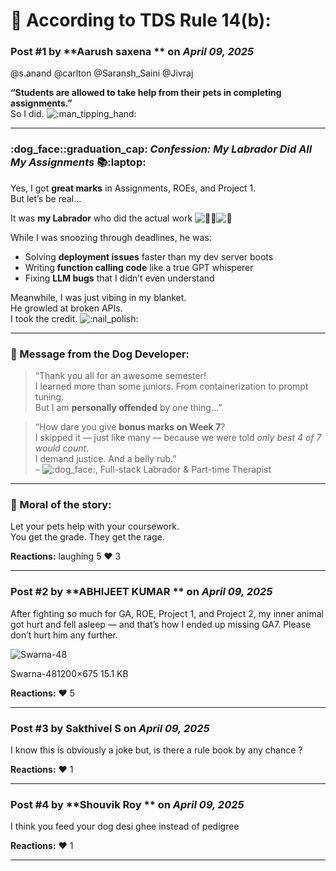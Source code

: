 # 📜 According to TDS Rule 14(b):

### Post #1 by **Aarush saxena ** on *April 09, 2025*
@s.anand @carlton @Saransh\_Saini @Jivraj

**“Students are allowed to take help from their pets in completing assignments.”**  
So I did. ![:man_tipping_hand:](https://emoji.discourse-cdn.com/google/man_tipping_hand.png?v=14 ":man_tipping_hand:")

---

### :dog_face::graduation_cap: *Confession: My Labrador Did All My Assignments* :books::laptop:

Yes, I got **great marks** in Assignments, ROEs, and Project 1.  
But let’s be real…

It was **my Labrador** who did the actual work ![:service_dog:](https://emoji.discourse-cdn.com/google/service_dog.png?v=14 ":service_dog:")![:brain:](https://emoji.discourse-cdn.com/google/brain.png?v=14 ":brain:")

While I was snoozing through deadlines, he was:

* Solving **deployment issues** faster than my dev server boots
* Writing **function calling code** like a true GPT whisperer
* Fixing **LLM bugs** that I didn’t even understand

Meanwhile, I was just vibing in my blanket.  
He growled at broken APIs.  
I took the credit. ![:nail_polish:](https://emoji.discourse-cdn.com/google/nail_polish.png?v=14 ":nail_polish:")

---

### :loudspeaker: Message from the Dog Developer:

> “Thank you all for an awesome semester!  
> I learned more than some juniors. From containerization to prompt tuning.  
> But I am **personally offended** by one thing…”

> “How dare you give **bonus marks on Week 7**?  
> I skipped it — just like many — because we were told *only best 4 of 7 would count*.  
> I demand justice. And a belly rub.”  
> – ![:dog_face:](https://emoji.discourse-cdn.com/google/dog_face.png?v=14 ":dog_face:"), Full-stack Labrador & Part-time Therapist

---

### :paw_prints: Moral of the story:

Let your pets help with your coursework.  
You get the grade. They get the rage.

**Reactions:** laughing 5 ❤️ 3

---

### Post #2 by **ABHIJEET KUMAR ** on *April 09, 2025*
After fighting so much for GA, ROE, Project 1, and Project 2, my inner animal got hurt and fell asleep — and that’s how I ended up missing GA7. Please don’t hurt him any further.

![Swarna-48](https://europe1.discourse-cdn.com/flex013/uploads/iitm/original/3X/1/8/183ef38f17e30b59becd984de785226c7e94d8a6.avif)

Swarna-481200×675 15.1 KB

**Reactions:** ❤️ 5

---

### Post #3 by **Sakthivel S** on *April 09, 2025*
I know this is obviously a joke but, is there a rule book by any chance ?

**Reactions:** ❤️ 1

---

### Post #4 by **Shouvik Roy ** on *April 09, 2025*
I think you feed your dog desi ghee instead of pedigree

**Reactions:** ❤️ 1

---
